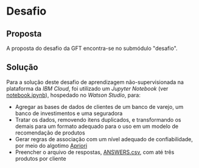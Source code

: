 # Desafio

## Proposta

A proposta do desafio da GFT encontra-se no submódulo "desafio".

## Solução

Para a solução deste desafio de aprendizagem não-supervisionada na plataforma
da *IBM Cloud*, foi utilizado um *Jupyter Notebook* (ver
[notebook.ipynb](solução/notebook.ipynb)), hospedado no
*Watson Studio*, para:

- Agregar as bases de dados de clientes de um banco de varejo, um banco de
  investimentos e uma seguradora
- Tratar os dados, removendo itens duplicados, e transformando os demais para
  um formato adequado para o uso em um modelo de recomendação de produtos
- Gerar regras de associação com um nível adequado de confiabilidade, por meio
  do algotimo [Apriori](https://github.com/tommyod/Efficient-Apriori)
- Preencher o arquivo de respostas, [ANSWERS.csv](solução/ANSWERS.csv), com até
  três produtos por cliente

